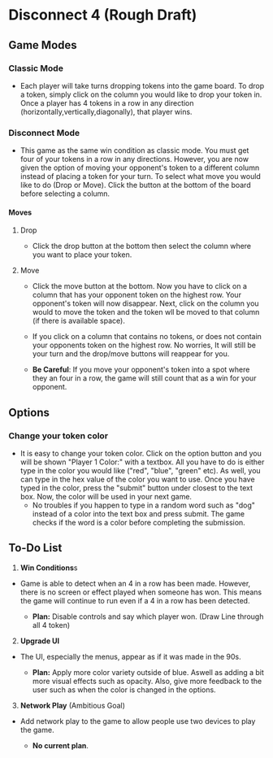 # Disconnect 4 (Rough Draft)

## Game Modes

### Classic Mode

- Each player will take turns dropping tokens into the game board. To drop a token, simply click on the column you would like to drop your token in. Once a player has 4 tokens in a row in any direction (horizontally,vertically,diagonally), that player wins. 

### Disconnect Mode

- This game as the same win condition as classic mode. You must get four of your tokens in a row in any directions. However, you are now given the option of moving your opponent's token to a different column instead of placing a token for your turn. To select what move you would like to do (Drop or Move). Click the button at the bottom of the board before selecting a column. 

#### Moves

1. Drop

    - Click the drop button at the bottom then select the column where you want to place your token. 

2. Move

    - Click the move button at the bottom. Now you have to click on a column that has your opponent token on the highest row. Your opponent's token will now disappear. Next, click on the column you would to move the token and the token wll be moved to that column (if there is available space).

    - If you click on a column that contains no tokens, or does not contain your opponents token on the highest row. No worries, It will still be your turn and the drop/move buttons will reappear for you. 

    - **Be Careful**: If you move your opponent's token into a spot where they an four in a row, the game will still count that as a win for your opponent. 

## Options

### Change your token color

- It is easy to change your token color. Click on the option button and you will be shown "Player 1 Color:" with a textbox. All you have to do is either type in the color you would like ("red", "blue", "green" etc). As well, you can type in the hex value of the color you want to use. Once you have typed in the color, press the "submit" button under closest to the text box. Now, the color will be used in your next game. 
   - No troubles if you happen to type in a random word such as "dog" instead of a color into the text box and press submit. The game checks if the word is a color before completing the submission. 
 
## To-Do List
1. **Win Conditions**s
- Game is able to detect when an 4 in a row has been made. However, there is no screen or effect played when someone has won. This means the game will continue to run even if a 4 in a row has been detected.

   - **Plan:** Disable controls and say which player won. (Draw Line through all 4 token)
2. **Upgrade UI**
- The UI, especially the menus, appear as if it was made in the 90s. 

  - **Plan:** Apply more color variety outside of blue. Aswell as adding a bit more visual effects such as opacity. Also, give more feedback to the user such as when the color is changed in the options.
3. **Network Play** (Ambitious Goal)
- Add network play to the game to allow people use two devices to play the game.

  - **No current plan**. 
